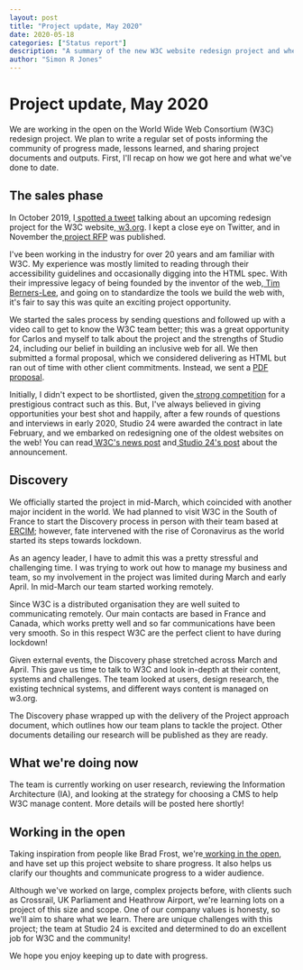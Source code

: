 ```yaml
---
layout: post
title: "Project update, May 2020"
date: 2020-05-18
categories: ["Status report"]
description: "A summary of the new W3C website redesign project and where we are now."
author: "Simon R Jones"
---
```

# Project update, May 2020

We are working in the open on the World Wide Web Consortium (W3C) redesign project. We plan to write a regular set of posts informing the community of progress made, lessons learned, and sharing project documents and outputs. First, I'll recap on how we got here and what we've done to date.

## The sales phase

In October 2019, I[ spotted a tweet](https://twitter.com/w3c/status/1184856456924938241) talking about an upcoming redesign project for the W3C website,[ w3.org](https://www.w3.org/). I kept a close eye on Twitter, and in November the[ project RFP](https://www.w3.org/2019/11/website-redesign-rfp.html) was published.

I've been working in the industry for over 20 years and am familiar with W3C. My experience was mostly limited to reading through their accessibility guidelines and occasionally digging into the HTML spec. With their impressive legacy of being founded by the inventor of the web,[ Tim Berners-Lee](https://www.w3.org/People/Berners-Lee/), and going on to standardize the tools we build the web with, it's fair to say this was quite an exciting project opportunity.

We started the sales process by sending questions and followed up with a video call to get to know the W3C team better; this was a great opportunity for Carlos and myself to talk about the project and the strengths of Studio 24, including our belief in building an inclusive web for all. We then submitted a formal proposal, which we considered delivering as HTML but ran out of time with other client commitments. Instead, we sent a [PDF proposal](https://lists.w3.org/Archives/Public/public-website-redesign/2019Dec/att-0024/W3C_Website_redesign_RFP_Proposal_Studio_24.pdf).

Initially, I didn't expect to be shortlisted, given the[ strong competition](https://lists.w3.org/Archives/Public/public-website-redesign/2020Feb/0000.html) for a prestigious contract such as this. But, I've always believed in giving opportunities your best shot and happily, after a few rounds of questions and interviews in early 2020, Studio 24 were awarded the contract in late February, and we embarked on redesigning one of the oldest websites on the web! You can read[ W3C's news post](https://www.w3.org/blog/news/archives/8326) and[ Studio 24's post](https://www.studio24.net/blog/studio24-w3c) about the announcement.

## Discovery

We officially started the project in mid-March, which coincided with another major incident in the world. We had planned to visit W3C in the South of France to start the Discovery process in person with their team based at[ ERCIM](https://www.ercim.eu/); however, fate intervened with the rise of Coronavirus as the world started its steps towards lockdown.

As an agency leader, I have to admit this was a pretty stressful and challenging time. I was trying to work out how to manage my business and team, so my involvement in the project was limited during March and early April. In mid-March our team started working remotely. 

Since W3C is a distributed organisation they are well suited to communicating remotely. Our main contacts are based in France and Canada, which works pretty well and so far communications have been very smooth. So in this respect W3C are the perfect client to have during lockdown!

Given external events, the Discovery phase stretched across March and April. This gave us time to talk to W3C and look in-depth at their content, systems and challenges. The team looked at users, design research, the existing technical systems, and different ways content is managed on w3.org.

The Discovery phase wrapped up with the delivery of the Project approach document, which outlines how our team plans to tackle the project. Other documents detailing our research will be published as they are ready.

## What we're doing now

The team is currently working on user research, reviewing the Information Architecture (IA), and looking at the strategy for choosing a CMS to help W3C manage content. More details will be posted here shortly!

## Working in the open

Taking inspiration from people like Brad Frost, we're[ working in the open](https://bradfrost.com/blog/post/designing-in-the-open/), and have set up this project website to share progress. It also helps us clarify our thoughts and communicate progress to a wider audience.

Although we've worked on large, complex projects before, with clients such as Crossrail, UK Parliament and Heathrow Airport, we're learning lots on a project of this size and scope. One of our company values is honesty, so we'll aim to share what we learn. There are unique challenges with this project; the team at Studio 24 is excited and determined to do an excellent job for W3C and the community!

We hope you enjoy keeping up to date with progress.